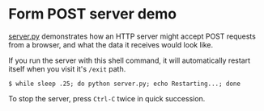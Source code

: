 # Form POST server demo

[server.py](./server.py) demonstrates how an HTTP server might accept POST requests from a browser, and what the data it receives would look like.

If you run the server with this shell command, it will automatically restart itself when you visit it's `/exit` path.

```
$ while sleep .25; do python server.py; echo Restarting...; done
```

To stop the server, press `Ctrl-C` twice in quick succession.
